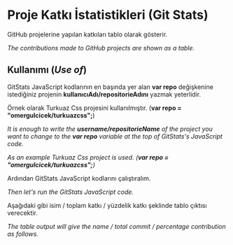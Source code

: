 <h1>Proje Katkı İstatistikleri (Git Stats)</h1>

GitHub projelerine yapılan katkıları tablo olarak gösterir.

<i>The contributions made to GitHub projects are shown as a table.</i>

<h2>Kullanımı (<i>Use of</i>)</h2>

GitStats JavaScript kodlarının en başında yer alan <b>var repo</b> değişkenine istediğiniz projenin <b>kullanıcıAdı/repositorieAdını</b> yazmak yeterlidir.

Örnek olarak Turkuaz Css projesini kullanılmıştır. (<b>var repo = "omergulcicek/turkuazcss";</b>)

<i>It is enough to write the <b>username/repositorieName</b> of the project you want to change to the <b>var repo</b> variable at the top of GitStats's JavaScript code.

As an example Turkuaz Css project is used. (<b>var repo = "omergulcicek/turkuazcss";</b>)</i>

Ardından GitStats JavaScript kodlarını çalıştıralım.

<i>Then let's run the GitStats JavaScript code.</i>

Aşağıdaki gibi isim / toplam katkı / yüzdelik katkı şeklinde tablo çıktısı verecektir.

<i>The table output will give the name / total commit / percentage contribution as follows.</i>

